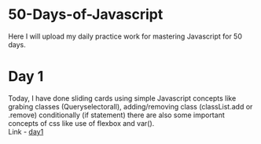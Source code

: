 # 50-Days-of-Javascript

Here I will upload my daily practice work for mastering Javascript for 50 days.


# Day 1
Today, I have done sliding cards using simple Javascript concepts like grabing classes (Queryselectorall), adding/removing class (classList.add or .remove) conditionally (if statement) there are also some important concepts of css like use of flexbox and var().<br>
Link - [day1](https://rushigoswami.github.io/50-Days-of-Javascript/day1-sliding_cards)
